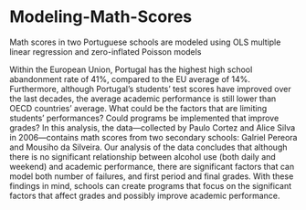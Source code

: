 # Modeling-Math-Scores
Math scores in two Portuguese schools are modeled using OLS multiple linear regression and zero-inflated Poisson models

Within the European Union, Portugal has the highest high school abandonment rate of 41%, compared to the EU average of 14%. Furthermore, although Portugal’s students’ test scores have improved over the last decades, the average academic performance is still lower than OECD countries’ average. What could be the factors that are limiting students’ performances? Could programs be implemented that improve grades? In this analysis, the data—collected by Paulo Cortez and Alice Silva in 2006—contains math scores from two secondary schools: Galriel Pereora and Mousiho da Silveira. Our analysis of the data concludes that although there is no significant relationship between alcohol use (both daily and weekend) and academic performance, there are significant factors that can model both number of failures, and first period and final grades. With these findings in mind, schools can create programs that focus on the significant factors that affect grades and possibly improve academic performance.
